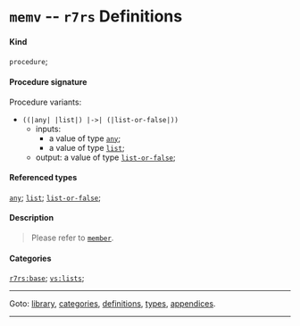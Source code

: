 

<a id='definition__r7rs__memv'></a>

# `memv` -- `r7rs` Definitions


#### Kind

`procedure`;


#### Procedure signature

Procedure variants:
 * `((|any| |list|) |->| (|list-or-false|))`
   * inputs:
     * a value of type [`any`](../../r7rs/types/any.md#type__r7rs__any);
     * a value of type [`list`](../../r7rs/types/list.md#type__r7rs__list);
   * output: a value of type [`list-or-false`](../../r7rs/types/list-or-false.md#type__r7rs__list-or-false);


#### Referenced types

[`any`](../../r7rs/types/any.md#type__r7rs__any);
[`list`](../../r7rs/types/list.md#type__r7rs__list);
[`list-or-false`](../../r7rs/types/list-or-false.md#type__r7rs__list-or-false);


#### Description

> Please refer to [`member`](../../r7rs/definitions/member.md#definition__r7rs__member).


#### Categories

[`r7rs:base`](../../r7rs/categories/r7rs_3a_base.md#category__r7rs__r7rs_3a_base);
[`vs:lists`](../../r7rs/categories/vs_3a_lists.md#category__r7rs__vs_3a_lists);

----

Goto: [library](../../r7rs/_index.md#library__r7rs), [categories](../../r7rs/categories/_index.md#toc__r7rs__categories), [definitions](../../r7rs/definitions/_index.md#toc__r7rs__definitions), [types](../../r7rs/types/_index.md#toc__r7rs__types), [appendices](../../r7rs/appendices/_index.md#toc__r7rs__appendices).

----


